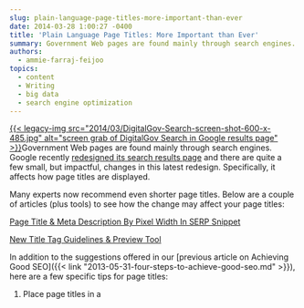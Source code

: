 ```yaml
---
slug: plain-language-page-titles-more-important-than-ever
date: 2014-03-28 1:00:27 -0400
title: 'Plain Language Page Titles: More Important than Ever'
summary: Government Web pages are found mainly through search engines. Google recently redesigned its search results page and there are quite a few small, but impactful, changes in this latest redesign. Specifically, it affects how page titles are displayed. Many experts now recommend even
authors:
  - ammie-farraj-feijoo
topics:
  - content
  - Writing
  - big data
  - search engine optimization
---
```


[{{< legacy-img src="2014/03/DigitalGov-Search-screen-shot-600-x-485.jpg" alt="screen grab of DigitalGov Search in Google results page" >}}](https://s3.amazonaws.com/digitalgov/_legacy-img/2014/03/DigitalGov-Search-screen-shot-600-x-485.jpg)Government Web pages are found mainly through search engines. Google recently [redesigned its search results page](http://www.fastcodesign.com/3027704/how-googles-redesigned-search-results-augur-a-more-beautiful-web) and there are quite a few small, but impactful, changes in this latest redesign. Specifically, it affects how page titles are displayed.

Many experts now recommend even shorter page titles. Below are a couple of articles (plus tools) to see how the change may affect your page titles:

[Page Title & Meta Description By Pixel Width In SERP Snippet](http://www.screamingfrog.co.uk/page-title-meta-description-lengths-by-pixel-width/)

[New Title Tag Guidelines & Preview Tool](http://moz.com/blog/new-title-tag-guidelines-preview-tool)

In addition to the suggestions offered in our [previous article on Achieving Good SEO]({{< link "2013-05-31-four-steps-to-achieve-good-seo.md" >}}), here are a few specific tips for page titles:

1. Place page titles in a

<title>
  tag within the

  <head>
    .<br /> 2. There’s no magic number, but around 55 characters or less is good.<br /> 3. There’s no set syntax, but &#8220;Primary Keyword &#8211; Secondary Keyword | Brand Name&#8221; is good.</p>

    <p>
      Below are a few articles on optimizing title tags for search engines:
    </p>

    <p>
      <a href="http://searchengineland.com/nine-best-practices-for-optimized-title-tags-111979">Nine Best Practices For Optimized < title > Tags</a>
    </p>

    <p>
      <a href="http://moz.com/learn/seo/title-tag">Title Tag</a>
    </p>

    <p>
      <a href="http://www.w3.org/QA/Tips/good-titles">

      <title>
        : the most important element of a quality Web page</a></p>

        <p>
          <em>If you’re interested in learning more about search, register for our Search Is the New Big Data (in-person training) on April 10.</em>
        </p>
